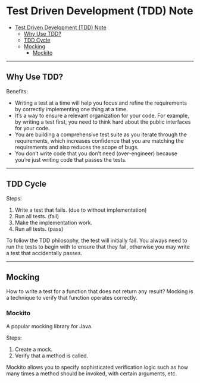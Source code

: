 # Test Driven Development (TDD) Note

- [Test Driven Development (TDD) Note](#test-driven-development-tdd-note)
  - [Why Use TDD?](#why-use-tdd)
  - [TDD Cycle](#tdd-cycle)
  - [Mocking](#mocking)
    - [Mockito](#mockito)

---

## Why Use TDD? 

Benefits:

- Writing a test at a time will help you focus and refine the requirements by correctly implementing one thing at a time.
- It’s a way to ensure a relevant organization for your code. For example, by writing a test first, you need to think hard about the public interfaces for your code.
- You are building a comprehensive test suite as you iterate through the requirements, which increases confidence that you are matching the requirements and also reduces the scope of bugs.
- You don’t write code that you don’t need (over-engineer) because you’re just writing code that passes the tests.

---

## TDD Cycle

Steps: 

1. Write a test that fails. (due to without implementation)
2. Run all tests. (fail)
3. Make the implementation work.
4. Run all tests. (pass)

To follow the TDD philosophy, the test will initially fail. You always need to run the tests to begin with to ensure that they fail, otherwise you may write a test that accidentally passes.

---

## Mocking

How to write a test for a function that does not return any result? Mocking is a technique to verify that function operates correctly. 

### Mockito 

A popular mocking library for Java.

Steps: 

1. Create a mock.
2. Verify that a method is called.

Mockito allows you to specify sophisticated verification logic such as how many times a method should be invoked, with certain arguments, etc. 